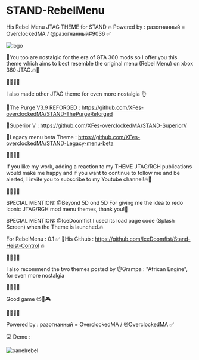 # STAND-RebelMenu
His Rebel Menu JTAG THEME for STAND 🔥 Powered by : разогнанный = OverclockedMA / @разогнанный#9036 ✅

![logo](https://user-images.githubusercontent.com/130534944/231894672-fec3d40f-a802-49ed-b664-589f19bd99e7.png)

💎You too are nostalgic for the era of GTA 360 mods so I offer you this theme which aims to best resemble the original menu 
(Rebel Menu) on xbox 360 JTAG.🔥🧨

🚧🚧🚧🚧

I also made other JTAG theme for even more nostalgia 👌

💎The Purge V3.9 REFORGED : https://github.com/XFes-overclockedMA/STAND-ThePurgeReforged

💎Superior V : https://github.com/XFes-overclockedMA/STAND-SuperiorV

💎Legacy menu beta Theme : https://github.com/XFes-overclockedMA/STAND-Legacy-menu-beta

🚧🚧🚧🚧

If you like my work, adding a reaction to my THEME JTAG/RGH publications would make me happy 
and if you want to continue to follow me and be alerted, I invite you to subscribe to my Youtube channel!🔥🧨

🚧🚧🚧🚧

SPECIAL MENTION: @Beyond 5D ond 5D For giving me the idea to redo iconic JTAG/RGH mod menu themes, thank you!💪

SPECIAL MENTION: @IceDoomfist  I used its load page code (Splash Screen) when the Theme is launched.🔥

For RebelMenu : 0.1 ✅
🌴His Github : https://github.com/IceDoomfist/Stand-Heist-Control 🔥

🚧🚧🚧🚧

I also recommend the two themes posted by @Grampa  : "African Engine", for even more nostalgia

🚧🚧🚧🚧

Good game 😉🚀🎮

🚧🚧🚧🚧

Powered by : разогнанный = OverclockedMA / @OverclockedMA ✅ 

💻 Demo :

![panelrebel](https://user-images.githubusercontent.com/130534944/231894226-50b9e53c-b942-41f8-b5e1-395e80309924.png)
